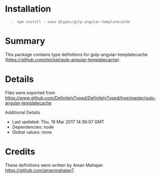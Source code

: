 # Installation
> `npm install --save @types/gulp-angular-templatecache`

# Summary
This package contains type definitions for gulp-angular-templatecache (https://github.com/miickel/gulp-angular-templatecache).

# Details
Files were exported from https://www.github.com/DefinitelyTyped/DefinitelyTyped/tree/master/gulp-angular-templatecache

Additional Details
 * Last updated: Thu, 16 Mar 2017 14:36:07 GMT
 * Dependencies: node
 * Global values: none

# Credits
These definitions were written by Aman Mahajan <https://github.com/amanmahajan7>.
